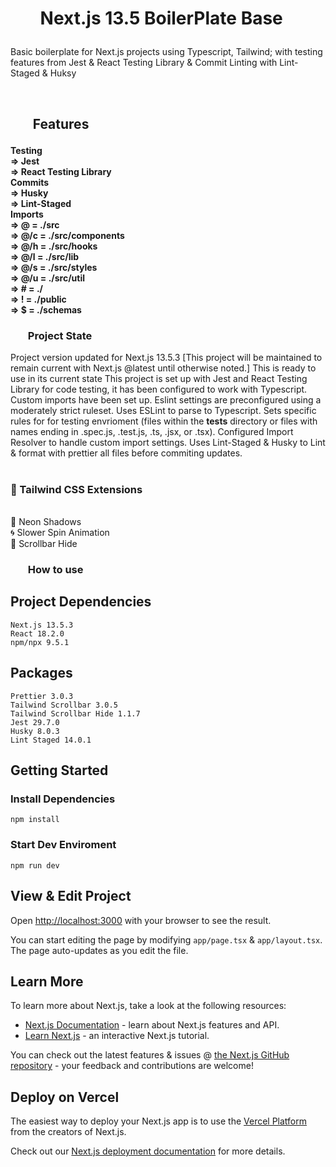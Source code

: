 <h1><ul><b>
Next.js 13.5 BoilerPlate Base
</b></ul></h1>

Basic boilerplate for Next.js projects using Typescript, Tailwind; with testing features from Jest & React Testing Library & Commit Linting with Lint-Staged & Huksy

<br>

<h2><ul><b>Features</b></ul></h2>

<h4>
    Testing<br>
        => Jest <br>
        => React Testing Library <br>
    Commits<br>
        => Husky <br>
        => Lint-Staged <br>
    Imports<br>
        => @ = ./src <br>
        => @/c = ./src/components <br>
        => @/h = ./src/hooks <br>
        => @/l = ./src/lib <br>
        => @/s = ./src/styles <br>
        => @/u = ./src/util <br>
        => # = ./ <br>
        => ! = ./public <br>
        => $ = ./schemas <br>

</h4>

<h3><ul><b>Project State</b></ul></h3>

Project version updated for Next.js 13.5.3 [This project will be maintained to remain current with Next.js @latest until otherwise noted.] This is ready to use in its current state This project is set up with Jest and React Testing Library for code testing, it has been configured to work with Typescript. Custom imports have been set up. Eslint settings are preconfigured using a moderately strict ruleset. Uses ESLint to parse to Typescript. Sets specific rules for for testing envrioment (files within the **tests** directory or files with names ending in .spec.js, .test.js, .ts, .jsx, or .tsx). Configured Import Resolver to handle custom import settings. Uses Lint-Staged & Husky to Lint & format with prettier all files before commiting updates.<br> <br>

<h3>🚀 Tailwind CSS Extensions</h3><br>
🌈 Neon Shadows <br>
🌀 Slower Spin Animation <br>
🙈 Scrollbar Hide <br>


<h3><ul><b>How to use</b></ul></h3>

## **Project Dependencies**

    Next.js 13.5.3
    React 18.2.0
    npm/npx 9.5.1

## Packages

    Prettier 3.0.3
    Tailwind Scrollbar 3.0.5
    Tailwind Scrollbar Hide 1.1.7
    Jest 29.7.0
    Husky 8.0.3
    Lint Staged 14.0.1

## Getting Started

### Install Dependencies

    npm install

### Start Dev Enviroment

    npm run dev

## View & Edit Project

Open [http://localhost:3000](http://localhost:3000) with your browser to see the result.

You can start editing the page by modifying `app/page.tsx` & `app/layout.tsx`. The page auto-updates as you edit the file.

## Learn More

To learn more about Next.js, take a look at the following resources:

- [Next.js Documentation](https://nextjs.org/docs) - learn about Next.js features and API.
- [Learn Next.js](https://nextjs.org/learn) - an interactive Next.js tutorial.

You can check out the latest features & issues @ [the Next.js GitHub repository](https://github.com/vercel/next.js/) - your feedback and contributions are welcome!

## Deploy on Vercel

The easiest way to deploy your Next.js app is to use the [Vercel Platform](https://vercel.com/new?utm_medium=default-template&filter=next.js&utm_source=create-next-app&utm_campaign=create-next-app-readme) from the creators of Next.js.

Check out our [Next.js deployment documentation](https://nextjs.org/docs/deployment) for more details.
